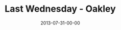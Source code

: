 ---
layout: message
category: message
series: "God Is ____"
title: "Last Wednesday - Oakley"
date: 2013-07-31-00-00
message_id: 802
audio: "http://s3.amazonaws.com/crossroads-media/media/legacy/mp3/073113-oakley-lw.mp3"
audio-duration: "42:29"
description: "Kyle talks about how God is using fire to make men of steel."
video: "https://s3.amazonaws.com/crossroadsvideomessages/073113-oakley-lw.mp4"
video-duration: "42:35"
video-image: "http://s3.amazonaws.com/crossroads-media/images/legacy/content/073113-oakley-lw-still.jpg"
flag: "N"
---